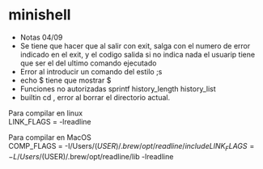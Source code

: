 # minishell

- Notas 04/09
- Se tiene que hacer que al salir con exit, salga con el numero de error indicado en el exit, y el codigo salida si no indica nada el usuarip tiene que ser el del ultimo comando ejecutado
- Error al introducir un comando del estilo ;s
- echo $ tiene que mostrar $
- Funciones no autorizadas
	sprintf
	history_length
	history_list
- builtin cd , error al borrar el directorio actual. 


Para compilar en linux  
LINK_FLAGS = -lreadline  

Para compilar en MacOS  
COMP_FLAGS = -I/Users/$(USER)/.brew/opt/readline/include  
LINK_FLAGS = -L/Users/$(USER)/.brew/opt/readline/lib -lreadline